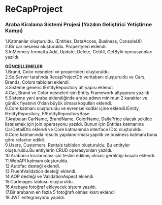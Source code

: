 # ReCapProject
### Araba Kiralama Sistemi Projesi (Yazılım Geliştirici Yetiştirme Kampı)

1.Katmanlar oluşturuldu. (Entities, DataAcces, Business, ConsoleUI) <br/>
2.Bir car nesnesi oluşturuldu. Propertyleri eklendi.<br/>
3.InMemory formatta Add, Update, Delete, GetAll, GetById operasyonları yazıldı.<br/>

**GÜNCELLEMELER**<br/>
1.Brand, Color nesneleri ve propertyleri oluşturuldu. <br/>
2.SqlServer tarafında RecapProjectDb veritabanı oluşturuldu ve Cars, Brands, Colors tabloları eklendi.<br/>
3.Sisteme generic IEntityRepository alt yapısı eklendi. <br/>
4.Car, Brand ve Color nesneleri için Entity Framework altyapısını yazıldı.<br/>
5.Sisteme yeni araba eklendiğinde araba adının minimun 2 karakter ve günlük fiyatının 0'dan büyük olması koşulları eklendi.<br/>
6.Core katmanı oluşturuldu ve evrensel kodlar içine eklendi.IEntity, IEntityRepository, EfEntityRepositoryBase <br/>
7.Arabaları CarName, BrandName, ColorName, DailyPrice olacak şekilde listelemek için join operasyonu yazıldı. Bunun için Entities katmanına CarDetailDto eklendi ve Core katmanında interface IDto oluşturuldu.<br/>
8.Core katmanında results yapılandırması yapıldı ve business katmanı buna göre refactor edildi.<br/>
9.Users, Customers, Rentals tabloları oluşturuldu. Bu entityler oluşturuldu.Bu entiylerin CRUD operasyonları yazıldı.<br/>
10.Arabanın kiralanması için teslim edilmiş olması gerektiği koşulu eklendi.<br/>
11.WebAPI katmanı oluşturuldu.<br/>
12.Autofac desteği eklendi.<br/>
13.FluentValidation desteği eklendi.<br/>
14.AOP desteği ve ValidationAspect eklendi.<br/>
15.CarImages tablosu oluşturuldu.<br/>
16.Arabaya fotoğraf ekleyecek sistem yazıldı.<br/>
17.Bir arabanın en fazla 5 fotoğrafı olması kısıtı eklendi<br/>
18.JWT entegrasyonu yapıldı.
